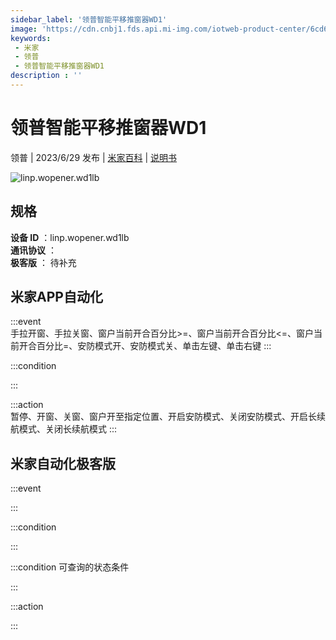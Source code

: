 ```yaml
---
sidebar_label: '领普智能平移推窗器WD1'
image: 'https://cdn.cnbj1.fds.api.mi-img.com/iotweb-product-center/6cd6215343e13eee6ef7c13f84077c58_1687254636396.png?GalaxyAccessKeyId=AKVGLQWBOVIRQ3XLEW&Expires=9223372036854775807&Signature=Hkk50FLYjQBp4PygBOdlGuA7Bgg='
keywords: 
 - 米家
 - 领普
 - 领普智能平移推窗器WD1
description : ''
---
```

# 领普智能平移推窗器WD1

领普 | 2023/6/29 发布 | [米家百科](https://home.mi.com/webapp/content/baike/product/index.html?model=linp.wopener.wd1lb) | [说明书](https://home.mi.com/views/introduction.html?model=linp.wopener.wd1lb&region=cn)

![linp.wopener.wd1lb](https://cdn.cnbj1.fds.api.mi-img.com/iotweb-product-center/6cd6215343e13eee6ef7c13f84077c58_1687254636396.png?GalaxyAccessKeyId=AKVGLQWBOVIRQ3XLEW&Expires=9223372036854775807&Signature=Hkk50FLYjQBp4PygBOdlGuA7Bgg=)

## 规格  
> 
**设备 ID** ：linp.wopener.wd1lb  
**通讯协议** ：  
**极客版**  ： 待补充 


## 米家APP自动化  

:::event  
手拉开窗、手拉关窗、窗户当前开合百分比>=、窗户当前开合百分比<=、窗户当前开合百分比=、安防模式开、安防模式关、单击左键、单击右键
:::

:::condition  

:::

:::action   
暂停、开窗、关窗、窗户开至指定位置、开启安防模式、关闭安防模式、开启长续航模式、关闭长续航模式
:::

## 米家自动化极客版  

:::event  

:::

:::condition  

:::

:::condition 可查询的状态条件  

:::

:::action  

:::

        
